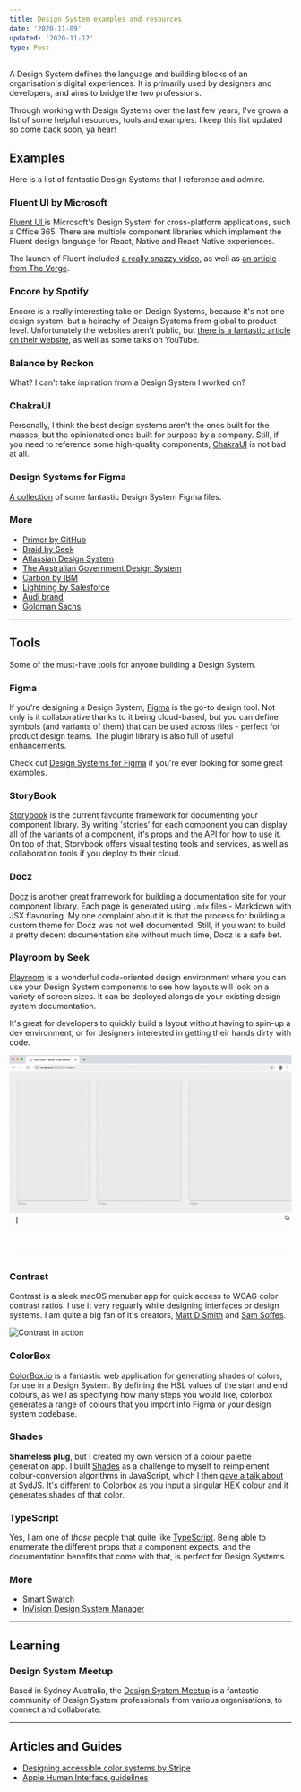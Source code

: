 ```yaml
---
title: Design System examples and resources
date: '2020-11-09'
updated: '2020-11-12'
type: Post
---
```


A Design System defines the language and building blocks of an organisation's digital experiences. It is primarily used by designers and developers, and aims to bridge the two professions.

Through working with Design Systems over the last few years, I've grown a list of some helpful resources, tools and examples. I keep this list updated so come back soon, ya hear!

## Examples

Here is a list of fantastic Design Systems that I reference and admire.

### Fluent UI by Microsoft

[Fluent UI ](https://developer.microsoft.com/en-us/fluentui#) is Microsoft's Design System for cross-platform applications, such a Office 365. There are multiple component libraries which implement the Fluent design language for React, Native and React Native experiences.

The launch of Fluent included [a really snazzy video](https://www.youtube.com/watch?v=miM6mBAfA8g), as well as [an article from The Verge](https://www.theverge.com/2019/12/5/20996748/microsoft-fluent-design-mobile-office-apps-new-updates-features).

### Encore by Spotify

Encore is a really interesting take on Design Systems, because it's not one design system, but a heirachy of Design Systems from global to product level. Unfortunately the websites aren't public, but [there is a fantastic article on their website](https://spotify.design/article/reimagining-design-systems-at-spotify), as well as some talks on YouTube.

### Balance by Reckon

What? I can't take inpiration from a Design System I worked on?

### ChakraUI

Personally, I think the best design systems aren't the ones built for the masses, but the opinionated ones built for purpose by a company. Still, if you need to reference some high-quality components, [ChakraUI](https://chakra-ui.com/getting-started) is not bad at all.

### Design Systems for Figma

[A collection](https://www.designsystemsforfigma.com/) of some fantastic Design System Figma files.

### More

- [Primer by GitHub](https://primer.style/)
- [Braid by Seek](https://seek-oss.github.io/braid-design-system/)
- [Atlassian Design System](https://atlassian.design/)
- [The Australian Government Design System](https://designsystem.gov.au/)
- [Carbon by IBM](https://www.carbondesignsystem.com/components/overview)
- [Lightning by Salesforce](https://www.lightningdesignsystem.com/)
- [Audi brand](https://www.audi.com/ci/en/renewed-brand.html)
- [Goldman Sachs](https://design.gs.com/home)

---

## Tools

Some of the must-have tools for anyone building a Design System.

### Figma

If you're designing a Design System, [Figma](https://www.figma.com/) is the go-to design tool. Not only is it collaborative thanks to it being cloud-based, but you can define symbols (and variants of them) that can be used across files - perfect for product design teams. The plugin library is also full of useful enhancements.

Check out [Design Systems for Figma](https://www.designsystemsforfigma.com/) if you're ever looking for some great examples.

### StoryBook

[Storybook](https://storybook.js.org/) is the current favourite framework for documenting your component library. By writing 'stories' for each component you can display all of the variants of a component, it's props and the API for how to use it. On top of that, Storybook offers visual testing tools and services, as well as collaboration tools if you deploy to their cloud.

### Docz

[Docz](https://www.docz.site/) is another great framework for building a documentation site for your component library. Each page is generated using `.mdx` files - Markdown with JSX flavouring. My one complaint about it is that the process for building a custom theme for Docz was not well documented. Still, if you want to build a pretty decent documentation site without much time, Docz is a safe bet.

### Playroom by Seek

[Playroom](https://github.com/seek-oss/playroom) is a wonderful code-oriented design environment where you can use your Design System components to see how layouts will look on a variety of screen sizes. It can be deployed alongside your existing design system documentation.

It's great for developers to quickly build a layout without having to spin-up a dev environment, or for designers interested in getting their hands dirty with code.

![Playroom in action](https://raw.githubusercontent.com/seek-oss/playroom/master/images/demo.gif)

### Contrast

Contrast is a sleek macOS menubar app for quick access to WCAG color contrast ratios. I use it very reguarly while designing interfaces or design systems. I am quite a big fan of it's creators, [Matt D Smith](http://mds.is/) and [Sam Soffes](https://soff.es/).

![Contrast in action](https://mds-assets.s3.amazonaws.com/contrast/contrast-card-v0.2.jpg)

### ColorBox

[ColorBox.io](https://colorbox.io) is a fantastic web application for generating shades of colors, for use in a Design System. By defining the HSL values of the start and end colours, as well as specifying how many steps you would like, colorbox generates a range of colours that you import into Figma or your design system codebase.

### Shades

**Shameless plug**, but I created my own version of a colour palette generation app. I built [Shades](https://shades.nathansimpson.design) as a challenge to myself to reimplement colour-conversion algorithms in JavaScript, which I then [gave a talk about at SydJS](/talks/manipulate-colour-in-javascript). It's different to Colorbox as you input a singular HEX colour and it generates shades of that color.

### TypeScript

Yes, I am one of _those_ people that quite like [TypeScript](https://www.typescriptlang.org/). Being able to enumerate the different props that a component expects, and the documentation benefits that come with that, is perfect for Design Systems.

### More

- [Smart Swatch](https://smart-swatch.netlify.app/)
- [InVision Design System Manager](https://www.invisionapp.com/design-system-manager)

---

## Learning

### Design System Meetup

Based in Sydney Australia, the [Design System Meetup](https://designsystemmeetup.com/) is a fantastic community of Design System professionals from various organisations, to connect and collaborate.

---

## Articles and Guides

- [Designing accessible color systems by Stripe](https://stripe.com/blog/accessible-color-systems)
- [Apple Human Interface guidelines](https://developer.apple.com/design/human-interface-guidelines/)
